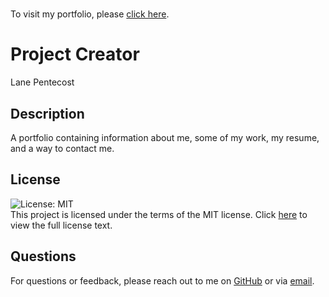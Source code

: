  # 
  To visit my portfolio, please <a href="https://project-faust.github.io/portfolio-redux/">click here</a>.
  #
  
  # Project Creator
  Lane Pentecost

  ## Description
  A portfolio containing information about me, some of my work, my resume, and a way to contact me.

  ## License
  <img alt="License: MIT" src="https://img.shields.io/badge/License-MIT-yellow.svg"></br>
  This project is licensed under the terms of the MIT license. Click <a href="https://opensource.org/licenses/MIT">here</a> to view the full license text.

  ## Questions
  For questions or feedback, please reach out to me on <a href="https://github.com/Project-Faust">GitHub</a> or via <a href="mailto:pentecost.cody.lane@gmail.com">email</a>.
    